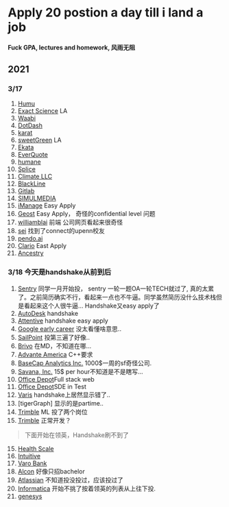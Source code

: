 # Apply 20 postion a day till i land a job
#### Fuck GPA, lectures and homework, 风雨无阻
## 2021
### 3/17
1. [Humu](https://boards.greenhouse.io/humu/jobs/3417594/confirmation?t=a94436f11us)
2. [Exact Science](https://careers-exactsciences.icims.com/jobs/11621/software-engineer-intern/job?mode=submit_apply) LA
3. [Waabi](https://jobs.lever.co/waabi/93b8ba89-8d9a-4b4e-9adc-c22bcb3031b9/already-received?ms=1647580913411)
4. [DotDash](https://www.dotdashmeredith.com/careers?p=job%2FoVV3ifwV%2FapplyConfirmation)
5. [karat]()
6. [sweetGreen](https://careers.sweetgreen.com/jobs/4047774?applied=1)  LA
7. [Ekata](https://jobs.jobvite.com/ekata/job/o0q3ifwv/applyConfirmation)
8. [EverQuote](https://careers.everquote.com/job/?url=job&gh_jid=5015250003)
9. [humane](https://boards.greenhouse.io/humane/jobs/4389862004/confirmation?t=883e16024us)
10. [Splice](https://boards.greenhouse.io/splice/jobs/5994624002/confirmation?t=c2b2a7b42us)
11. [Climate LLC](https://jobs.jobvite.com/the-climate-corporation/)
12. [BlackLine](http://jobs.jobvite.com/blackline/job/ooAhifwh/applyConfirmation)
13. [Gitlab](https://boards.greenhouse.io/gitlab/jobs/5197819002/confirmation)
14. [SIMULMEDIA](https://jobs.lever.co/simulmedia/c3f5e2c3-0dd6-4b48-bdc2-5a535c95f4a0/apply)
15. [iManage](https://jobs.lever.co/simulmedia/c3f5e2c3-0dd6-4b48-bdc2-5a535c95f4a0/apply) Easy Apply
16. [Geost]() Easy Apply， 奇怪的confidential level 问题
17. [williamblai](https://williamblair.avature.net/careers/Register?jobId=4229&source=LinkedIn) 前端 公司网页看起来很奇怪
18. [sei](https://careers.peopleclick.com/careerscp/client_seic/external/en-us/jobApp/submitApp.html) 找到了connect的upenn校友
19. [pendo.ai](https://boards.greenhouse.io/pendo/jobs/5549592002/confirmation?t=a6e397752us) 
20. [Clario]() East Apply
21. [Ancestry](https://jobs.lever.co/ancestry/d79df222-0bec-4818-8bf5-bb9ce896590f/apply?lever-source=linkedin_limited_listing)

### 3/18 今天是handshake从前到后
1. [Sentry](https://boards.greenhouse.io/sentry/jobs/3834215/confirmation) 同学一月开始投， sentry 一轮一题OA一轮TECH就过了, 真的太累了。之前简历确实不行，看起来一点也不牛逼。同学虽然简历没什么技术栈但是看起来这个人很牛逼... Handshake又easy apply了
2. [AutoDesk](https://upenn.joinhandshake.com/stu/postings) handshake
3. [Attentive]() handshake easy apply
4. [Google early career](https://www.google.com/about/careers/applications-a/u/0/) 没太看懂啥意思..
5. [SailPoint]() 投第三遍了好像..
6. [Brivo](https://brivo.applytojob.com/apply/confirm/hUTG1O4raW?c=s2) 在MD，不知道在哪...
7. [Advante America]() C++要求
8. [BaseCap Analytics Inc.]() 1000$一周的sf奇怪公司.
9. [Savana, Inc.]() 15$ per hour不知道是不是瞎写...
10. [Office Depot](https://egvv.fa.us6.oraclecloud.com/hcmUI/CandidateExperience/en/sites/CX/my-profile)Full stack web
11. [Office Depot](https://egvv.fa.us6.oraclecloud.com/hcmUI/CandidateExperience/en/sites/CX/my-profile)SDE in Test
12. [Varis](https://varis.bamboohr.com/jobs/view.php?id=242&source=aWQ9MTA%3D) handshake上居然显示错了..
13. [tigerGraph] 显示的是partime..
14. [Trimble]() ML 投了两个岗位
14. [Trimble]() 正常开发？
>下面开始在领英，Handshake刷不到了
15. [Health Scale](https://jobs.lever.co/health-atscale/35b71726-51bb-49b0-a475-2b575da7efd0/thanks)
16. [Intuitive](https://careers.intuitive.com/us/en/applythankyou?jobSeqNo=INSUUSJOB744EXTERNALENUS&status=success&jobTitle=Software%20Engineer%20Intern&jobId=JOB744&locale=en_us&candidateId=be62daba-d0d3-4906-93f4-3ae82b797425)
17. [Varo Bank](https://jobs.lever.co/varomoney/5a0df659-f500-4961-99b7-6b0674206e44/thanks)
18. [Alcon](https://alcon.wd5.myworkdayjobs.com/en-US/careers_alcon/job/Lake-Forest-California/Summer-2022-Intern---Digital-Software-Engineering_R-2022-12548/apply/autofillWithResume?source=Linkedin) 好像只招bachelor
19. [Atlassian](https://jobs.lever.co/atlassian/d1ff09b6-1405-450b-8765-ed8306a4e411/thanks) 不知道投没投过，应该投过了
20. [Informatica](https://informatica.gr8people.com/index.gp?method=cappPortal.showActivityThankYou&opportunityid=32943&syslayoutid=227&actionWorkflowId=236936&SMID=1000934) 开始不挑了按着领英的列表从上往下投.
21. [genesys](https://genesys.taleo.net/careersection/careersection/candidateacquisition/flow.jsf?step=5)